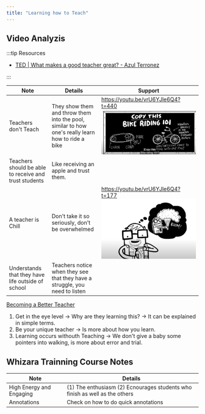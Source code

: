 ```yaml
---
title: "Learning how to Teach"
---
```



## Video Analyzis

:::tip Resources
- [TED | What makes a good teacher great? - Azul Terronez ](https://www.youtube.com/watch?v=vrU6YJle6Q4)

:::

| Note                                                  | Details                                                                                           | Support                                                                        |
| ----------------------------------------------------- | ------------------------------------------------------------------------------------------------- | ------------------------------------------------------------------------------ |
| Teachers don't Teach                                  | They show them and throw them into the pool, similar to how one's really learn how to ride a bike | https://youtu.be/vrU6YJle6Q4?t=440 ![](../static/img/2022-05-02-14-48-35.png)  |
| Teachers should be able to receive and trust students | Like receiving an apple and trust them.                                                           |                                                                                |
| A teacher is Chill                                    | Don't take it so seriously, don't be overwhelmed                                                  | https://youtu.be/vrU6YJle6Q4?t=177  ![](../static/img/2022-05-02-14-51-09.png) |
| Understands that they have life outside of school     | Teachers notice when they see that they have a struggle, you need to listen                       |                                                                                |


[Becoming a Better Teacher](https://youtu.be/fdZkmbY0HB0)      

1. Get in the eye level -> Why are they learning this? -> It can be explained in simple terms.
2. Be your unique teacher -> Is more about how you learn.
3. Learning occurs withouth Teaching -> We don't give a baby some pointers into walking, is more about error and trial.


## Whizara Trainning Course Notes

| Note                     | Details                                                                     |
| ------------------------ | --------------------------------------------------------------------------- |
| High Energy and Engaging | (1) The enthusiasm (2) Ecnourages students who finish as well as the others | Troubleshooting |
| Annotations              | Check on how to do quick annotations                                        |








